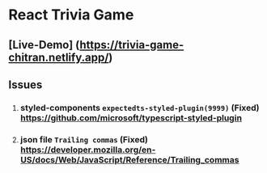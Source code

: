 # React Trivia Game

## [Live-Demo] (https://trivia-game-chitran.netlify.app/)

## Issues

1. ### styled-components `expectedts-styled-plugin(9999)` (Fixed) https://github.com/microsoft/typescript-styled-plugin
2. ### json file `Trailing commas` (Fixed) https://developer.mozilla.org/en-US/docs/Web/JavaScript/Reference/Trailing_commas
